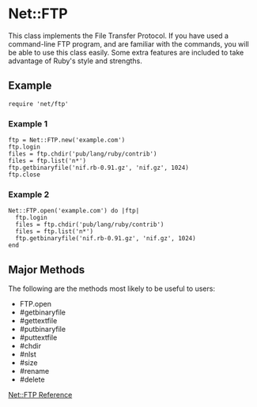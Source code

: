 # Net::FTP

This class implements the File Transfer Protocol.  If you have used a
command-line FTP program, and are familiar with the commands, you will be able
to use this class easily.  Some extra features are included to take advantage
of Ruby's style and strengths.

## Example

    require 'net/ftp'

### Example 1

    ftp = Net::FTP.new('example.com')
    ftp.login
    files = ftp.chdir('pub/lang/ruby/contrib')
    files = ftp.list('n*')
    ftp.getbinaryfile('nif.rb-0.91.gz', 'nif.gz', 1024)
    ftp.close

### Example 2

    Net::FTP.open('example.com') do |ftp|
      ftp.login
      files = ftp.chdir('pub/lang/ruby/contrib')
      files = ftp.list('n*')
      ftp.getbinaryfile('nif.rb-0.91.gz', 'nif.gz', 1024)
    end

## Major Methods

The following are the methods most likely to be useful to users:
*   FTP.open
*   #getbinaryfile
*   #gettextfile
*   #putbinaryfile
*   #puttextfile
*   #chdir
*   #nlst
*   #size
*   #rename
*   #delete


[Net::FTP Reference](https://ruby-doc.org/stdlib-2.5.0/libdoc/net/ftp/rdoc/Net/FTP.html)
